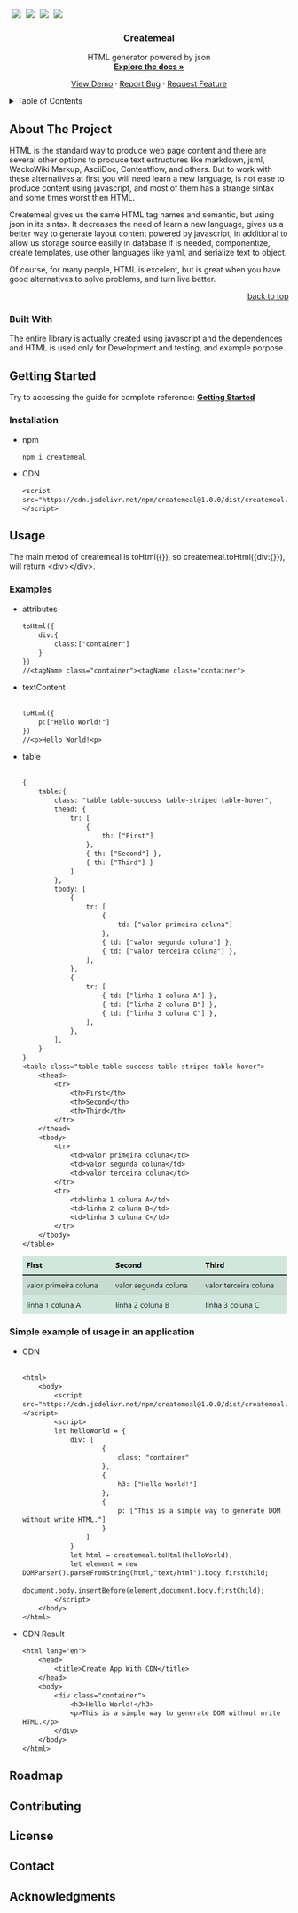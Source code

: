 <!DOCTYPE html>
<html>
    <body>
        <div id="top"></div>
        <a
            style="margin-left: 5px"
            href="https://github.com/createmeal/createmeal/graphs/contributors"
            ><img
                src="https://img.shields.io/badge/CONTRIBUTORS-2-brightgreen" /></a
        ><span> </span
        ><a
            style="margin-left: 5px"
            href="https://github.com/createmeal/createmeal/issues"
            ><img src="https://img.shields.io/badge/ISSUES-0-yellow" /></a
        ><span> </span
        ><a
            style="margin-left: 5px"
            href="https://github.com/createmeal/createmeal/blob/master/LICENSE"
            ><img src="https://img.shields.io/badge/LICENSE-MIT-green" /></a
        ><span> </span
        ><a
            style="margin-left: 5px"
            href="https://www.jsdelivr.com/package/npm/createmeal"
            ><img
                src="https://data.jsdelivr.com/v1/package/npm/createmeal/badge"
        /></a>
        <div align="center">
            <h3>Createmeal</h3>
            <p align="center">
                <span>HTML generator powered by json</span><br /><a href="#"
                    ><strong>Explore the docs »</strong></a
                >
            </p>
            <p>
                <a href="#"><span>View Demo</span></a
                ><span> · </span
                ><a href="https://github.com/createmeal/createmeal/issues"
                    ><span>Report Bug</span></a
                ><span> · </span
                ><a href="https://github.com/createmeal/createmeal/issues"
                    ><span>Request Feature</span></a
                >
            </p>
        </div>
        <details>
            <summary>Table of Contents</summary>
            <ol>
                <li>
                    <a href="#about-the-project"
                        ><span>About The Project</span></a
                    >
                    <ul>
                        <li>
                            <a href="#built-with"><span>Built With</span></a>
                        </li>
                    </ul>
                </li>
                <li>
                    <a href="#getting-started"><span>Getting Started</span></a>
                    <ul>
                        <li>
                            <a href="#installation"
                                ><span>Installation</span></a
                            >
                        </li>
                    </ul>
                </li>
                <li>
                    <a href="#usage"><span>Usage</span></a>
                    <ul>
                        <li>
                            <a href="#simple-example-of-usage-in-an-application"
                                ><span
                                    >Simple example of usage in an
                                    application</span
                                ></a
                            >
                        </li>
                    </ul>
                </li>
                <li>
                    <a href="#roadmap"><span>Roadmap</span></a>
                </li>
                <li>
                    <a href="#contributing"><span>Contributing</span></a>
                </li>
                <li>
                    <a href="#license"><span>License</span></a>
                </li>
                <li>
                    <a href="#contact"><span>Contact</span></a>
                </li>
                <li>
                    <a href="#acknowledgments"><span>Acknowledgments</span></a>
                </li>
            </ol>
        </details>
        <section>
            <h2>About The Project</h2>
            <p>
                HTML is the standard way to produce web page content and there
                are several other options to produce text estructures like
                markdown, jsml, WackoWiki Markup, AsciiDoc, Contentflow, and
                others. But to work with these alternatives at first you will
                need learn a new language, is not ease to produce content using
                javascript, and most of them has a strange sintax and some times
                worst then HTML.
            </p>
            <p>
                Createmeal gives us the same HTML tag names and semantic, but
                using json in its sintax. It decreases the need of learn a new
                language, gives us a better way to generate layout content
                powered by javascript, in additional to allow us storage source
                easilly in database if is needed, componentize, create
                templates, use other languages like yaml, and serialize text to
                object.
            </p>
            <p>
                Of course, for many people, HTML is excelent, but is great when
                you have good alternatives to solve problems, and turn live
                better.
            </p>
            <p align="right">
                <a href="#top"><span>back to top</span></a>
            </p>
        </section>
        <section>
            <h3>Built With</h3>
            <p>
                The entire library is actually created using javascript and the
                dependences and HTML is used only for Development and testing,
                and example porpose.
            </p>
        </section>
        <section>
            <h2>Getting Started</h2>
            <p>
                <span>Try to accessing the guide for complete reference: </span
                ><a href="#"><strong>Getting Started</strong></a>
            </p>
            <h3>Installation</h3>
            <ul>
                <li>
                    <span>npm</span>
                    <pre><code>npm i createmeal</code></pre>
                </li>
                <li>
                    <span>CDN</span>
                    <pre><code>&lt;script src="https://cdn.jsdelivr.net/npm/createmeal@1.0.0/dist/createmeal.min.js"&gt;&lt;/script&gt;</code></pre>
                </li>
            </ul>
        </section>
        <section>
            <h2>Usage</h2>
            <p>
                <span>
                    The main metod of createmeal is toHtml({}), so
                    createmeal.toHtml({div:{}}), will return
                    &lt;div&gt;&lt;/div&gt;.
                </span>
            </p>
            <h3>Examples</h3>
            <ul>
                <li>
                    <span>attributes</span>
                    <pre><code>toHtml({
    div:{
        class:["container"]
    }
}) 
//&lt;tagName class="container"&gt;&lt;tagName class="container"&gt;</code></pre>
                </li>
                <li>
                    <span>textContent</span>
                    <pre><code>
toHtml({
    p:["Hello World!"]
}) 
//&lt;p&gt;Hello World!&lt;p&gt;
</code></pre>
                </li>
                <li>
                    <span>table</span>
                    <pre><code>
{
    table:{
        class: "table table-success table-striped table-hover",
        thead: { 
            tr: [
                { 
                    th: ["First"] 
                }, 
                { th: ["Second"] }, 
                { th: ["Third"] }
            ]
        },
        tbody: [
            {
                tr: [
                    { 
                        td: ["valor primeira coluna"] 
                    },
                    { td: ["valor segunda coluna"] },
                    { td: ["valor terceira coluna"] },
                ],
            },
            {
                tr: [
                    { td: ["linha 1 coluna A"] },
                    { td: ["linha 2 coluna B"] },
                    { td: ["linha 3 coluna C"] },
                ],
            },
        ],
    }
}
&lt;table class="table table-success table-striped table-hover"&gt;
    &lt;thead&gt;
        &lt;tr&gt;
            &lt;th&gt;First&lt;/th&gt;
            &lt;th&gt;Second&lt;/th&gt;
            &lt;th&gt;Third&lt;/th&gt;
        &lt;/tr&gt;
    &lt;/thead&gt;
    &lt;tbody&gt;
        &lt;tr&gt;
            &lt;td&gt;valor primeira coluna&lt;/td&gt;
            &lt;td&gt;valor segunda coluna&lt;/td&gt;
            &lt;td&gt;valor terceira coluna&lt;/td&gt;
        &lt;/tr&gt;
        &lt;tr&gt;
            &lt;td&gt;linha 1 coluna A&lt;/td&gt;
            &lt;td&gt;linha 2 coluna B&lt;/td&gt;
            &lt;td&gt;linha 3 coluna C&lt;/td&gt;
        &lt;/tr&gt;
    &lt;/tbody&gt;
&lt;/table&gt;
</code></pre>
                </li>
                <img
                    align="center"
                    alt="table.png"
                    title="Table generated by createmeal"
                    src="./assets/table.png"
                />
            </ul>
            <h3>Simple example of usage in an application</h3>
            <ul>
                <li>
                    <span>CDN</span>
                    <pre><code>
&lt;html&gt;
    &lt;body&gt;
        &lt;script src="https://cdn.jsdelivr.net/npm/createmeal@1.0.0/dist/createmeal.min.js"&gt;&lt;/script&gt;
        &lt;script&gt;
        let helloWorld = {
            div: [
                    {
                        class: "container"
                    },
                    {
                        h3: ["Hello World!"]
                    },
                    {
                        p: ["This is a simple way to generate DOM without write HTML."]
                    }
                ]
            }
            let html = createmeal.toHtml(helloWorld);
            let element = new DOMParser().parseFromString(html,"text/html").body.firstChild;
            document.body.insertBefore(element,document.body.firstChild);
        &lt;/script&gt;
    &lt;/body&gt;
&lt;/html&gt;                    
</code></pre>
                </li>
                <li>
                    <span>CDN Result</span>
                    <pre><code>&lt;html lang="en"&gt;
    &lt;head&gt;
        &lt;title&gt;Create App With CDN&lt;/title&gt;
    &lt;/head&gt;
    &lt;body&gt;
        &lt;div class="container"&gt;
            &lt;h3&gt;Hello World!&lt;/h3&gt;
            &lt;p&gt;This is a simple way to generate DOM without write HTML.&lt;/p&gt;
        &lt;/div&gt;
    &lt;/body&gt;
&lt;/html&gt;
</code></pre>
                </li>
            </ul>
        </section>
        <h2>Roadmap</h2>
        <h2>Contributing</h2>
        <h2>License</h2>
        <h2>Contact</h2>
        <h2>Acknowledgments</h2>
    </body>
</html>
